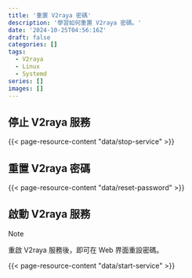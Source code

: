 ```yaml
---
title: '重置 V2raya 密碼'
description: '學習如何重置 V2raya 密碼。'
date: '2024-10-25T04:56:16Z'
draft: false
categories: []
tags:
  - V2raya
  - Linux
  - Systemd
series: []
images: []
---
```


## 停止 V2raya 服務

{{< page-resource-content "data/stop-service" >}}

## 重置 V2raya 密碼

{{< page-resource-content "data/reset-password" >}}

## 啟動 V2raya 服務

> [!NOTE]
> 重啟 V2raya 服務後，即可在 Web 界面重設密碼。

{{< page-resource-content "data/start-service" >}}

